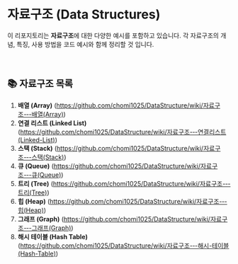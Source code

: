 # 자료구조 (Data Structures)

이 리포지토리는 **자료구조**에 대한 다양한 예시를 포함하고 있습니다. 각 자료구조의 개념, 특징, 사용 방법을 코드 예시와 함께 정리할 것 입니다.

 　
## 📚 자료구조 목록

1. **배열 (Array)** (https://github.com/chomi1025/DataStructure/wiki/자료구조-‐-배열(Array))
2. **연결 리스트 (Linked List)** (https://github.com/chomi1025/DataStructure/wiki/자료구조-‐-연결리스트(Linked-List))
3. **스택 (Stack)** (https://github.com/chomi1025/DataStructure/wiki/자료구조-‐-스택(Stack))
4. **큐 (Queue)** (https://github.com/chomi1025/DataStructure/wiki/자료구조-‐-큐(Queue))
5. **트리 (Tree)** (https://github.com/chomi1025/DataStructure/wiki/자료구조-‐-트리(Tree))
6. **힙 (Heap)** (https://github.com/chomi1025/DataStructure/wiki/자료구조-‐-힙(Heap))
7. **그래프 (Graph)** (https://github.com/chomi1025/DataStructure/wiki/자료구조-‐-그래프(Graph))
8. **해시 테이블 (Hash Table)** (https://github.com/chomi1025/DataStructure/wiki/자료구조-‐-해시-테이블(Hash-Table))
